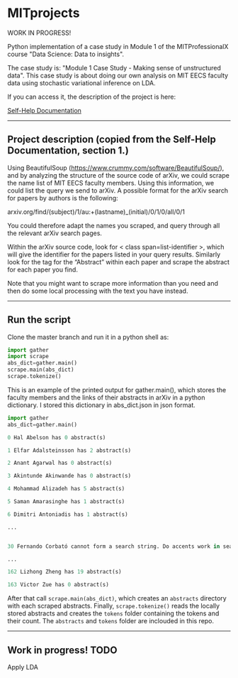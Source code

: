 # MITprojects

WORK IN PROGRESS! 

Python implementation of a case study in Module 1 of the MITProfessionalX course "Data Science: Data to insights". 

The case study is: "Module 1 Case Study - Making sense of unstructured data". This case study is about doing our own analysis on MIT EECS faculty data using stochastic variational inference on LDA. 

If you can access it, the description of the project is here:

[Self-Help Documentation](http://mitprofessionalx.mit.edu/asset-v1%3aMITProfessionalX+DSx+2017_T2+type@asset+block@Module1_CS2_LDA-analysis.pdf)

---

## Project description (copied from the Self-Help Documentation, section 1.)

Using BeautifulSoup (https://www.crummy.com/software/BeautifulSoup/), and by analyzing the structure of the source code of arXiv, we could scrape the name list of MIT EECS faculty members. Using this information, we could list the query we send to arXiv. A possible format for the arXiv search for papers by authors is the following:

arxiv.org/find/(subject)/1/au:+(lastname)_(initial)/0/1/0/all/0/1

You could therefore adapt the names you scraped, and query through all the relevant arXiv search pages.

Within the arXiv source code, look for < class span=list-identifier >, which will give the identifier for the papers listed in your query results. Similarly look for the tag for the “Abstract” within each paper and scrape the abstract for each paper you find.

Note that you might want to scrape more information than you need and then do some local processing with the text you have instead.

---

## Run the script
Clone the master branch and run it in a python shell as:

```python
import gather
import scrape
abs_dict=gather.main()
scrape.main(abs_dict)
scrape.tokenize()
```

This is an example of the printed output for gather.main(), which stores the faculty members and the links of their abstracts in arXiv in a python dictionary. I stored this dictionary in abs_dict.json in json format.

```python
import gather
abs_dict=gather.main()

0 Hal Abelson has 0 abstract(s)

1 Elfar Adalsteinsson has 2 abstract(s)

2 Anant Agarwal has 0 abstract(s)

3 Akintunde Akinwande has 0 abstract(s)

4 Mohammad Alizadeh has 5 abstract(s)

5 Saman Amarasinghe has 1 abstract(s)

6 Dimitri Antoniadis has 1 abstract(s)

...


30 Fernando Corbató cannot form a search string. Do accents work in search engine?

...

162 Lizhong Zheng has 19 abstract(s)

163 Victor Zue has 0 abstract(s)

```

After that call `scrape.main(abs_dict)`, which creates an `abstracts` directory with each scraped abstracts. Finally, `scrape.tokenize()` reads the locally stored abstracts and creates the `tokens` folder containing the tokens and their count. The `abstracts` and `tokens` folder are inclouded in this repo. 


---

## Work in progress! TODO
Apply LDA
